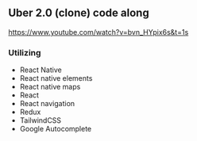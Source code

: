## Uber 2.0 (clone) code along
https://www.youtube.com/watch?v=bvn_HYpix6s&t=1s
### Utilizing
- React Native
- React native elements
- React native maps
- React
- React navigation
- Redux
- TailwindCSS
- Google Autocomplete
